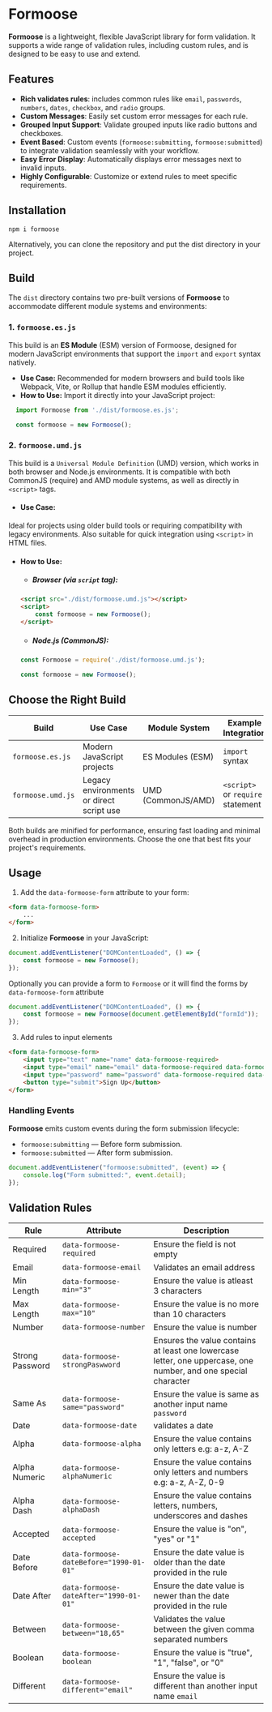 # Formoose

**Formoose** is a lightweight, flexible JavaScript library for form validation. It supports a wide range of validation rules, including custom rules, and is designed to be easy to use and extend.

## Features

- **Rich validates rules**: includes common rules like `email`, `passwords`, `numbers`, `dates`, `checkbox`, and `radio` groups.
- **Custom Messages**: Easily set custom error messages for each rule.
- **Grouped Input Support**: Validate grouped inputs like radio buttons and checkboxes.
- **Event Based**: Custom events (`formoose:submitting`, `formoose:submitted`) to integrate validation seamlessly with your workflow.
- **Easy Error Display**: Automatically displays error messages next to invalid inputs.
- **Highly Configurable**: Customize or extend rules to meet specific requirements.

## Installation
```
npm i formoose
```
Alternatively, you can clone the repository and put the dist directory in your project.

## Build
The `dist` directory contains two pre-built versions of **Formoose** to accommodate different module systems and environments:

### 1. `formoose.es.js`
This build is an **ES Module** (ESM) version of Formoose, designed for modern JavaScript environments that support the `import` and `export` syntax natively.

- **Use Case:**
  Recommended for modern browsers and build tools like Webpack, Vite, or Rollup that handle ESM modules efficiently.
- **How to Use:**
  Import it directly into your JavaScript project:

```javascript
  import Formoose from './dist/formoose.es.js';

  const formoose = new Formoose();
```

### 2. `formoose.umd.js`
This build is a `Universal Module Definition` (UMD) version, which works in both browser and Node.js environments. It is compatible with both CommonJS (require) and AMD module systems, as well as directly in `<script>` tags.

- #### Use Case:
Ideal for projects using older build tools or requiring compatibility with legacy environments. Also suitable for quick integration using `<script>` in HTML files.

- #### How to Use:
    - ##### Browser (via `script` tag):
    ```html
    <script src="./dist/formoose.umd.js"></script>
    <script>
        const formoose = new Formoose();
    </script>
    ```

    - ##### Node.js (CommonJS):
    ```javascript
    const Formoose = require('./dist/formoose.umd.js');

    const formoose = new Formoose();
    ```
## Choose the Right Build
| Build           	| Use Case                                 	| Module System      	| Example Integration             	|
|-----------------	|------------------------------------------	|--------------------	|---------------------------------	|
| `formoose.es.js`  	| Modern JavaScript projects               	| ES Modules (ESM)   	| `import` syntax                   	|
| `formoose.umd.js` 	| Legacy environments or direct script use 	| UMD (CommonJS/AMD) 	| `<script>`  or  `require` statement 	|

Both builds are minified for performance, ensuring fast loading and minimal overhead in production environments. Choose the one that best fits your project's requirements.

## Usage
1. Add the `data-formoose-form` attribute to your form:

```html
<form data-formoose-form>
    ...
</form>
```
2. Initialize **Formoose** in your JavaScript:

```javascript
document.addEventListener("DOMContentLoaded", () => {
    const formoose = new Formoose();
});
```

Optionally you can provide a form to `Formoose` or it will find the forms by `data-formoose-form` attribute

```javascript
document.addEventListener("DOMContentLoaded", () => {
    const formoose = new Formoose(document.getElementById("formId"));
});
```

3. Add rules to input elements
```html
<form data-formoose-form>
    <input type="text" name="name" data-formoose-required>
    <input type="email" name="email" data-formoose-required data-formoose-email>
    <input type="password" name="password" data-formoose-required data-formoose-min="8">
    <button type="submit">Sign Up</button>
</form>
```

### Handling Events
**Formoose** emits custom events during the form submission lifecycle:
- `formoose:submitting` — Before form submission.
- `formoose:submitted` — After form submission.

```javascript
document.addEventListener("formoose:submitted", (event) => {
    console.log("Form submitted:", event.detail);
});
```

## Validation Rules
| Rule           	| Attribute                                 | Description        	                                                        |
|-----------------	|------------------------------------------	|------------------------------------------------------------------------------ |
| Required  	    | `data-formoose-required`               	| Ensure the field is not empty                                                 |
| Email 	        | `data-formoose-email`                 	| Validates an email address                                                    |
| Min Length 	    | `data-formoose-min="3"` 	                | Ensure the value is atleast 3 characters                                      |
| Max Length 	    | `data-formoose-max="10"` 	                | Ensure the value is no more than 10 characters                                |
| Number     	    | `data-formoose-number` 	                | Ensure the value is number                                                    |
| Strong Password 	| `data-formoose-strongPaswword` 	        | Ensures the value contains at least one lowercase letter, one uppercase, one number, and one special character|
| Same As    	    | `data-formoose-same="password"` 	        | Ensure the value is same as another input name `password`                     |
| Date    	        | `data-formoose-date` 	                    | validates a date                                                              |
| Alpha    	        | `data-formoose-alpha` 	                | Ensure the value contains only letters e.g: a-z, A-Z                          |
| Alpha Numeric    	| `data-formoose-alphaNumeric` 	            | Ensure the value contains only letters and numbers e.g: a-z, A-Z, 0-9         |
| Alpha Dash    	| `data-formoose-alphaDash` 	            | Ensure the value contains letters, numbers, underscores and dashes            |
| Accepted    	    | `data-formoose-accepted` 	                | Ensure the value is "on", "yes" or "1"                                        |
| Date Before 	    | `data-formoose-dateBefore="1990-01-01"` 	    | Ensure the date value is older than the date provided in the rule             |
| Date After 	    | `data-formoose-dateAfter="1990-01-01"` 	    | Ensure the date value is newer than the date provided in the rule             |
| Between    	    | `data-formoose-between="18,65"` 	        | Validates the value between the given comma separated numbers                 |
| Boolean    	    | `data-formoose-boolean` 	                | Ensure the value is "true", "1", "false", or "0"                              |
| Different    	    | `data-formoose-different="email"` 	    | Ensure the value is different than another input name `email`                 |
